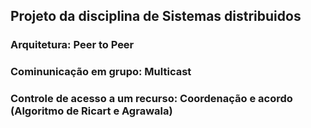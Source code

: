 ## Projeto da disciplina de Sistemas distribuidos

### Arquitetura: Peer to Peer

### Cominunicação em grupo: Multicast

### Controle de acesso a um recurso: Coordenação e acordo (Algoritmo de Ricart e Agrawala)


